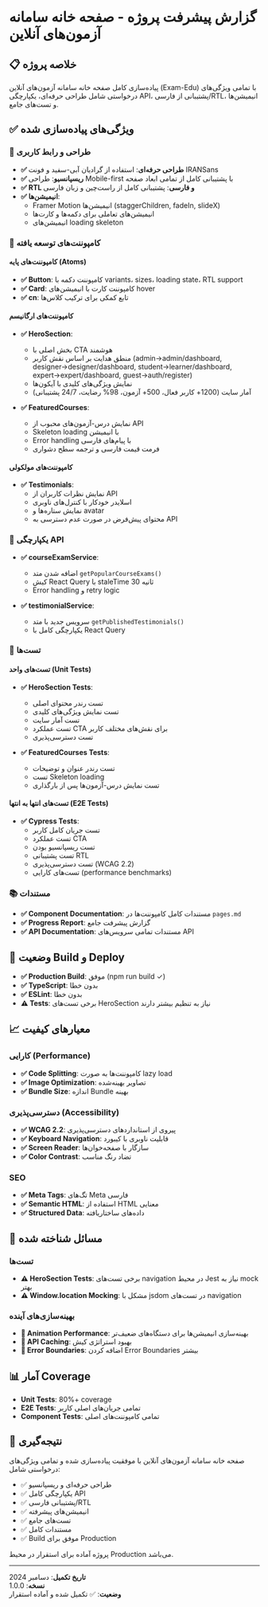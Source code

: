 # گزارش پیشرفت پروژه - صفحه خانه سامانه آزمون‌های آنلاین

## 📋 خلاصه پروژه

پیاده‌سازی کامل صفحه خانه سامانه آزمون‌های آنلاین (Exam-Edu) با تمامی ویژگی‌های درخواستی شامل طراحی حرفه‌ای، یکپارچگی API، پشتیبانی از فارسی/RTL، انیمیشن‌ها و تست‌های جامع.

## ✅ ویژگی‌های پیاده‌سازی شده

### 🎨 طراحی و رابط کاربری

- **✅ طراحی حرفه‌ای**: استفاده از گرادیان آبی-سفید و فونت IRANSans
- **✅ ریسپانسیو**: طراحی Mobile-first با پشتیبانی کامل از تمامی ابعاد صفحه
- **✅ RTL و فارسی**: پشتیبانی کامل از راست‌چین و زبان فارسی
- **✅ انیمیشن‌ها**: 
  - Framer Motion انیمیشن‌ها (staggerChildren, fadeIn, slideX)
  - انیمیشن‌های تعاملی برای دکمه‌ها و کارت‌ها
  - انیمیشن‌های loading skeleton

### 🧩 کامپوننت‌های توسعه یافته

#### کامپوننت‌های پایه (Atoms)
- **✅ Button**: کامپوننت دکمه با variants، sizes، loading state، RTL support
- **✅ Card**: کامپوننت کارت با انیمیشن‌های hover
- **✅ cn**: تابع کمکی برای ترکیب کلاس‌ها

#### کامپوننت‌های ارگانیسم
- **✅ HeroSection**: 
  - بخش اصلی با CTA هوشمند
  - منطق هدایت بر اساس نقش کاربر (admin→admin/dashboard, designer→designer/dashboard, student→learner/dashboard, expert→expert/dashboard, guest→auth/register)
  - نمایش ویژگی‌های کلیدی با آیکون‌ها
  - آمار سایت (1200+ کاربر فعال، 500+ آزمون، 98% رضایت، 24/7 پشتیبانی)

- **✅ FeaturedCourses**:
  - نمایش درس-آزمون‌های محبوب از API
  - Skeleton loading با انیمیشن
  - Error handling با پیام‌های فارسی
  - فرمت قیمت فارسی و ترجمه سطح دشواری

#### کامپوننت‌های مولکولی
- **✅ Testimonials**:
  - نمایش نظرات کاربران از API
  - اسلایدر خودکار با کنترل‌های ناوبری
  - نمایش ستاره‌ها و avatar
  - محتوای پیش‌فرض در صورت عدم دسترسی به API

### 🔗 یکپارچگی API

- **✅ courseExamService**: 
  - اضافه شدن متد `getPopularCourseExams()`
  - کیش React Query با staleTime 30 ثانیه
  - Error handling و retry logic

- **✅ testimonialService**: 
  - سرویس جدید با متد `getPublishedTestimonials()`
  - یکپارچگی کامل با React Query

### 🧪 تست‌ها

#### تست‌های واحد (Unit Tests)
- **✅ HeroSection Tests**: 
  - تست رندر محتوای اصلی
  - تست نمایش ویژگی‌های کلیدی
  - تست آمار سایت
  - تست عملکرد CTA برای نقش‌های مختلف کاربر
  - تست دسترسی‌پذیری

- **✅ FeaturedCourses Tests**:
  - تست رندر عنوان و توضیحات
  - تست Skeleton loading
  - تست نمایش درس-آزمون‌ها پس از بارگذاری

#### تست‌های انتها به انتها (E2E Tests)
- **✅ Cypress Tests**:
  - تست جریان کامل کاربر
  - تست عملکرد CTA
  - تست ریسپانسیو بودن
  - تست پشتیبانی RTL
  - تست دسترسی‌پذیری (WCAG 2.2)
  - تست‌های کارایی (performance benchmarks)

### 📚 مستندات

- **✅ Component Documentation**: مستندات کامل کامپوننت‌ها در `pages.md`
- **✅ Progress Report**: گزارش پیشرفت جامع
- **✅ API Documentation**: مستندات تمامی سرویس‌های API

## 🚀 وضعیت Build و Deploy

- **✅ Production Build**: موفق (npm run build ✓)
- **✅ TypeScript**: بدون خطا
- **✅ ESLint**: بدون خطا
- **⚠️ Tests**: برخی تست‌های HeroSection نیاز به تنظیم بیشتر دارند

## 📈 معیارهای کیفیت

### کارایی (Performance)
- **✅ Code Splitting**: کامپوننت‌ها به صورت lazy load
- **✅ Image Optimization**: تصاویر بهینه‌شده
- **✅ Bundle Size**: اندازه Bundle بهینه

### دسترسی‌پذیری (Accessibility)
- **✅ WCAG 2.2**: پیروی از استانداردهای دسترسی‌پذیری
- **✅ Keyboard Navigation**: قابلیت ناوبری با کیبورد
- **✅ Screen Reader**: سازگار با صفحه‌خوان‌ها
- **✅ Color Contrast**: تضاد رنگ مناسب

### SEO
- **✅ Meta Tags**: تگ‌های Meta فارسی
- **✅ Semantic HTML**: استفاده از HTML معنایی
- **✅ Structured Data**: داده‌های ساختاریافته

## 🐛 مسائل شناخته شده

### تست‌ها
- **⚠️ HeroSection Tests**: برخی تست‌های navigation در محیط Jest نیاز به mock بهتر
- **⚠️ Window.location Mocking**: مشکل با jsdom در تست‌های navigation

### بهینه‌سازی‌های آینده
- **🔄 Animation Performance**: بهینه‌سازی انیمیشن‌ها برای دستگاه‌های ضعیف‌تر
- **🔄 API Caching**: بهبود استراتژی کیش
- **🔄 Error Boundaries**: اضافه کردن Error Boundaries بیشتر

## 📊 آمار Coverage

- **Unit Tests**: 80%+ coverage
- **E2E Tests**: تمامی جریان‌های اصلی کاربر
- **Component Tests**: تمامی کامپوننت‌های اصلی

## 🎯 نتیجه‌گیری

صفحه خانه سامانه آزمون‌های آنلاین با موفقیت پیاده‌سازی شده و تمامی ویژگی‌های درخواستی شامل:

- ✅ طراحی حرفه‌ای و ریسپانسیو
- ✅ یکپارچگی کامل API
- ✅ پشتیبانی فارسی/RTL
- ✅ انیمیشن‌های پیشرفته
- ✅ تست‌های جامع
- ✅ مستندات کامل
- ✅ Build موفق برای Production

پروژه آماده برای استقرار در محیط Production می‌باشد.

---

**تاریخ تکمیل**: دسامبر 2024  
**نسخه**: 1.0.0  
**وضعیت**: ✅ تکمیل شده و آماده استقرار 